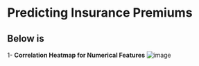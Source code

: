 # Predicting Insurance Premiums

## Below is

1- **Correlation Heatmap for Numerical Features**
![image](https://github.com/itsahmedmohamedamin/Predicting-Insurance-Premiums/assets/50253297/60c2f101-bcc7-44bd-9fe3-b70db6399730)
